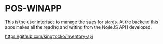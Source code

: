 # POS-WINAPP

This is the user interface to manage the sales for stores. At the backend this apps makes all the reading and writing from the NodeJS API I developed.

https://github.com/kingtrocko/inventory-api

